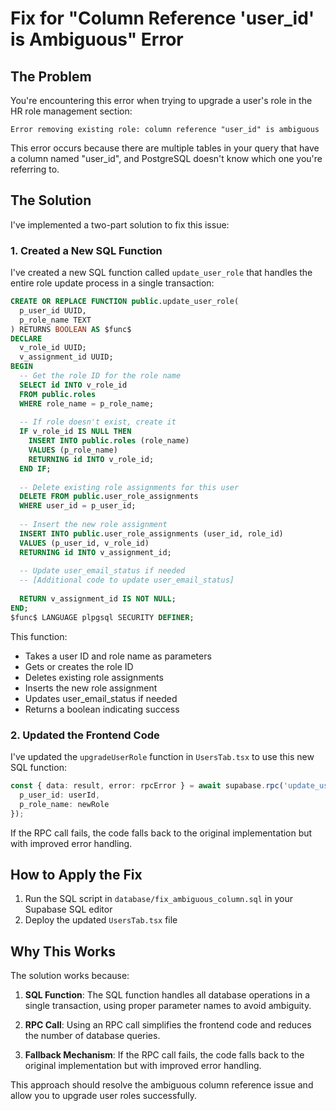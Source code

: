 # Fix for "Column Reference 'user_id' is Ambiguous" Error

## The Problem

You're encountering this error when trying to upgrade a user's role in the HR role management section:

```
Error removing existing role: column reference "user_id" is ambiguous
```

This error occurs because there are multiple tables in your query that have a column named "user_id", and PostgreSQL doesn't know which one you're referring to.

## The Solution

I've implemented a two-part solution to fix this issue:

### 1. Created a New SQL Function

I've created a new SQL function called `update_user_role` that handles the entire role update process in a single transaction:

```sql
CREATE OR REPLACE FUNCTION public.update_user_role(
  p_user_id UUID,
  p_role_name TEXT
) RETURNS BOOLEAN AS $func$
DECLARE
  v_role_id UUID;
  v_assignment_id UUID;
BEGIN
  -- Get the role ID for the role name
  SELECT id INTO v_role_id
  FROM public.roles
  WHERE role_name = p_role_name;
  
  -- If role doesn't exist, create it
  IF v_role_id IS NULL THEN
    INSERT INTO public.roles (role_name)
    VALUES (p_role_name)
    RETURNING id INTO v_role_id;
  END IF;
  
  -- Delete existing role assignments for this user
  DELETE FROM public.user_role_assignments
  WHERE user_id = p_user_id;
  
  -- Insert the new role assignment
  INSERT INTO public.user_role_assignments (user_id, role_id)
  VALUES (p_user_id, v_role_id)
  RETURNING id INTO v_assignment_id;
  
  -- Update user_email_status if needed
  -- [Additional code to update user_email_status]
  
  RETURN v_assignment_id IS NOT NULL;
END;
$func$ LANGUAGE plpgsql SECURITY DEFINER;
```

This function:
- Takes a user ID and role name as parameters
- Gets or creates the role ID
- Deletes existing role assignments
- Inserts the new role assignment
- Updates user_email_status if needed
- Returns a boolean indicating success

### 2. Updated the Frontend Code

I've updated the `upgradeUserRole` function in `UsersTab.tsx` to use this new SQL function:

```typescript
const { data: result, error: rpcError } = await supabase.rpc('update_user_role', {
  p_user_id: userId,
  p_role_name: newRole
});
```

If the RPC call fails, the code falls back to the original implementation but with improved error handling.

## How to Apply the Fix

1. Run the SQL script in `database/fix_ambiguous_column.sql` in your Supabase SQL editor
2. Deploy the updated `UsersTab.tsx` file

## Why This Works

The solution works because:

1. **SQL Function**: The SQL function handles all database operations in a single transaction, using proper parameter names to avoid ambiguity.

2. **RPC Call**: Using an RPC call simplifies the frontend code and reduces the number of database queries.

3. **Fallback Mechanism**: If the RPC call fails, the code falls back to the original implementation but with improved error handling.

This approach should resolve the ambiguous column reference issue and allow you to upgrade user roles successfully.
